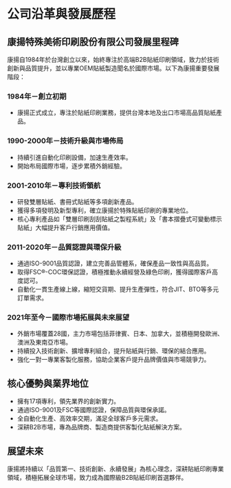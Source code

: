 # 公司沿革與發展歷程

## 康揚特殊美術印刷股份有限公司發展里程碑

康揚自1984年於台灣創立以來，始終專注於高端B2B貼紙印刷領域，致力於技術創新與品質提升，並以專業OEM貼紙製造聞名於國際市場。以下為康揚重要發展階段：

### 1984年－創立初期
- 康揚正式成立，專注於貼紙印刷業務，提供台灣本地及出口市場高品質貼紙產品。

### 1990-2000年－技術升級與市場佈局
- 持續引進自動化印刷設備，加速生產效率。
- 開始布局國際市場，逐步累積外銷經驗。

### 2001-2010年－專利技術領航
- 研發雙層貼紙、書冊式貼紙等多項創新產品。
- 獲得多項發明及新型專利，確立康揚於特殊貼紙印刷的專業地位。
- 核心專利產品如「雙層印刷刮刮貼紙之製程系統」及「書本摺疊式可變動標示貼紙」大幅提升客戶行銷應用價值。

### 2011-2020年－品質認證與環保升級
- 通過ISO-9001品質認證，建立完善品管體系，確保產品一致性與高品質。
- 取得FSC®-COC環保認證，積極推動永續經營及綠色印刷，獲得國際客戶高度認可。
- 自動化一貫生產線上線，縮短交貨期、提升生產彈性，符合JIT、BTO等多元訂單需求。

### 2021年至今－國際市場拓展與未來展望
- 外銷市場覆蓋28國，主力市場包括菲律賓、日本、加拿大，並積極開發歐洲、澳洲及東南亞市場。
- 持續投入技術創新、擴增專利組合，提升貼紙與行銷、環保的結合應用。
- 強化一對一專業客製化服務，協助企業客戶提升品牌價值與市場競爭力。

## 核心優勢與業界地位

- 擁有17項專利，領先業界的創新實力。
- 通過ISO-9001及FSC等國際認證，保障品質與環保承諾。
- 全自動化生產、高效率交期，滿足全球客戶多元需求。
- 深耕B2B市場，專為品牌商、製造商提供客製化貼紙解決方案。

## 展望未來

康揚將持續以「品質第一、技術創新、永續發展」為核心理念，深耕貼紙印刷專業領域，積極拓展全球市場，致力成為國際級B2B貼紙印刷首選夥伴。